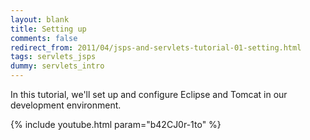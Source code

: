 ```yaml
---           
layout: blank
title: Setting up
comments: false
redirect_from: 2011/04/jsps-and-servlets-tutorial-01-setting.html
tags: servlets_jsps
dummy: servlets_intro
---
```


In this tutorial, we'll set up and configure Eclipse and Tomcat in our development environment.

{% include youtube.html param="b42CJ0r-1to" %}
